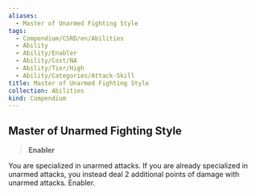 ```yaml
---
aliases:
  - Master of Unarmed Fighting Style
tags:
  - Compendium/CSRD/en/Abilities
  - Ability
  - Ability/Enabler
  - Ability/Cost/NA
  - Ability/Tier/High
  - Ability/Categories/Attack-Skill
title: Master of Unarmed Fighting Style
collection: Abilities
kind: Compendium
---
```

## Master of Unarmed Fighting Style  
>**Enabler**
  
You are specialized in unarmed attacks. If you are already specialized in unarmed attacks, you instead deal 2 additional points of damage with unarmed attacks. Enabler.